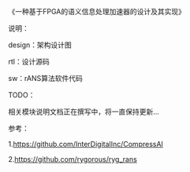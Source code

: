 《一种基于FPGA的语义信息处理加速器的设计及其实现》

说明：

design：架构设计图

rtl：设计源码

sw：rANS算法软件代码


TODO：

相关模块说明文档正在撰写中，将一直保持更新...

参考：

1.https://github.com/InterDigitalInc/CompressAI

2.https://github.com/rygorous/ryg_rans
